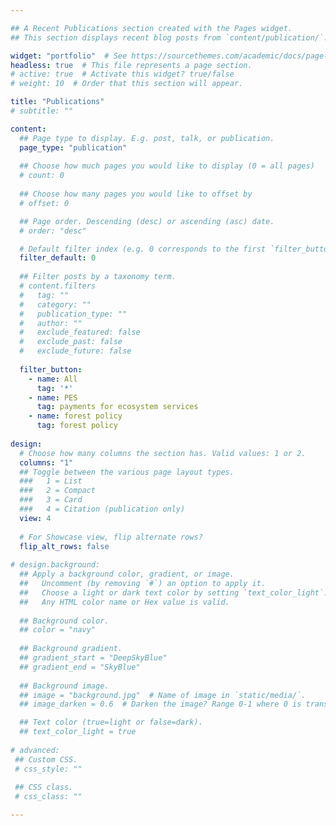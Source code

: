 ```yaml
---

## A Recent Publications section created with the Pages widget.
## This section displays recent blog posts from `content/publication/`.

widget: "portfolio"  # See https://sourcethemes.com/academic/docs/page-builder/
headless: true  # This file represents a page section.
# active: true  # Activate this widget? true/false
# weight: 10  # Order that this section will appear.

title: "Publications"
# subtitle: ""

content:
  ## Page type to display. E.g. post, talk, or publication.
  page_type: "publication"
  
  ## Choose how much pages you would like to display (0 = all pages)
  # count: 0
  
  ## Choose how many pages you would like to offset by
  # offset: 0

  ## Page order. Descending (desc) or ascending (asc) date.
  # order: "desc"

  # Default filter index (e.g. 0 corresponds to the first `filter_button` instance below)
  filter_default: 0
  
  ## Filter posts by a taxonomy term.
  # content.filters
  #   tag: ""
  #   category: ""
  #   publication_type: ""
  #   author: ""
  #   exclude_featured: false
  #   exclude_past: false
  #   exclude_future: false
  
  filter_button:
    - name: All
      tag: '*'
    - name: PES
      tag: payments for ecosystem services
    - name: forest policy
      tag: forest policy
  
design:
  # Choose how many columns the section has. Valid values: 1 or 2.
  columns: "1"
  ## Toggle between the various page layout types.
  ###   1 = List
  ###   2 = Compact
  ###   3 = Card
  ###   4 = Citation (publication only)
  view: 4
  
  # For Showcase view, flip alternate rows?
  flip_alt_rows: false
  
# design.background:
  ## Apply a background color, gradient, or image.
  ##   Uncomment (by removing `#`) an option to apply it.
  ##   Choose a light or dark text color by setting `text_color_light`.
  ##   Any HTML color name or Hex value is valid.
    
  ## Background color.
  ## color = "navy"
  
  ## Background gradient.
  ## gradient_start = "DeepSkyBlue"
  ## gradient_end = "SkyBlue"
  
  ## Background image.
  ## image = "background.jpg"  # Name of image in `static/media/`.
  ## image_darken = 0.6  # Darken the image? Range 0-1 where 0 is transparent and 1 is opaque.

  ## Text color (true=light or false=dark).
  ## text_color_light = true  
  
# advanced:
 ## Custom CSS. 
 # css_style: ""
 
 ## CSS class.
 # css_class: ""

---
```



